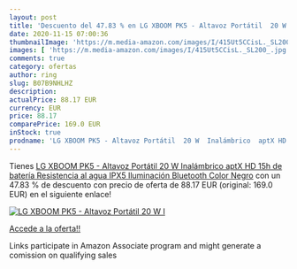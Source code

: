 ```yaml
---
layout: post
title: 'Descuento del 47.83 % en LG XBOOM PK5 - Altavoz Portátil  20 W  I'
date: 2020-11-15 07:00:36
thumbnailImage: 'https://m.media-amazon.com/images/I/415Ut5CCisL._SL200_.jpg'
images: [ 'https://m.media-amazon.com/images/I/415Ut5CCisL._SL200_.jpg' ]
comments: true
category: ofertas
author: ring
slug: B07B9NHLHZ
description:
actualPrice: 88.17 EUR
currency: EUR
price: 88.17
comparePrice: 169.0 EUR
inStock: true
prodname: 'LG XBOOM PK5 - Altavoz Portátil  20 W  Inalámbrico  aptX HD  15h de batería  Resistencia al agua IPX5  Iluminación  Bluetooth  Color Negro'
---
```


Tienes [LG XBOOM PK5 - Altavoz Portátil  20 W  Inalámbrico  aptX HD  15h de batería  Resistencia al agua IPX5  Iluminación  Bluetooth  Color Negro](https://www.amazon.es/dp/B07B9NHLHZ/?tag=tolees-21) con un 47.83 % de descuento con precio de oferta de 88.17 EUR (original: 169.0 EUR) en el siguiente enlace!

[![LG XBOOM PK5 - Altavoz Portátil  20 W  I](https://m.media-amazon.com/images/I/415Ut5CCisL._SL200_.jpg)](https://www.amazon.es/dp/B07B9NHLHZ/?tag=tolees-21)

[Accede a la oferta!!](https://www.amazon.es/dp/B07B9NHLHZ/?tag=tolees-21)

Links participate in Amazon Associate program and might generate a comission on qualifying sales


